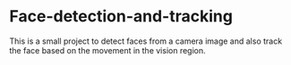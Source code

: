 # Face-detection-and-tracking
This is a small project to detect faces from a camera image and also track the face based on the movement in the vision region. 
